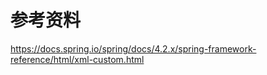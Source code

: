 






# 参考资料
https://docs.spring.io/spring/docs/4.2.x/spring-framework-reference/html/xml-custom.html